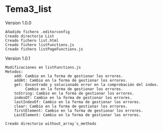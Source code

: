 # Tema3_list
Version 1.0.0

    Añadido fichero .editorconfig
    Creado directorio List
    Creado fichero list.html
    Creado fichero listFunctions.js
    Creado fichero listPageFunctions.js
Version 1.0.1

    Modificaciones en listFunctions.js
    Metodos:
        add: Cambio en la forma de gestionar los errores.
        addAt: Cambio en la forma de gestionar los errores.
        get: Encontrado y solucionado error en la comprobación del index.
             Cambio en la forma de gestionar los errores.
        toString: Cambio en la forma de gestionar los errores.
        indexOf: Cambio en la forma de gestionar los errores.
        lastIndexOf: Cambio en la forma de gestionar los errores.
        clear: Cambio en la forma de gestionar los errores.
        firstElement: Cambio en la forma de gestionar los errores.
        LastElement: Cambio en la forma de gestionar los errores.
        
    Creado directorio without_array´s_methods
